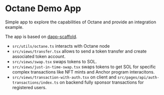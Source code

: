 # Octane Demo App

Simple app to explore the capabilities of Octane and provide an integration example. 

The app is based on [dapp-scaffold](https://github.com/solana-labs/dapp-scaffold).

* `src/utils/octane.ts`  interacts with Octane node
* `src/views/transfer.tsx` allows to send a token transfer and create associated token account.
* `src/views/swap.tsx` swaps tokens to SOL.
* `src/views/just-in-time-swap.tsx` swaps tokens to get SOL for specific complex transactions like NFT mints and Anchor program interacitons.
* `src/views/transaction-with-auth.tsx` on client and `src/pages/api/auth-transactions/index.ts` on backend fully sponsor transactions for registered users.
